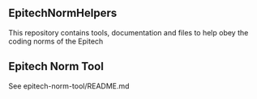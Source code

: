 ## EpitechNormHelpers

This repository contains tools, documentation and files to help obey the coding norms of the Epitech

## Epitech Norm Tool

See epitech-norm-tool/README.md
